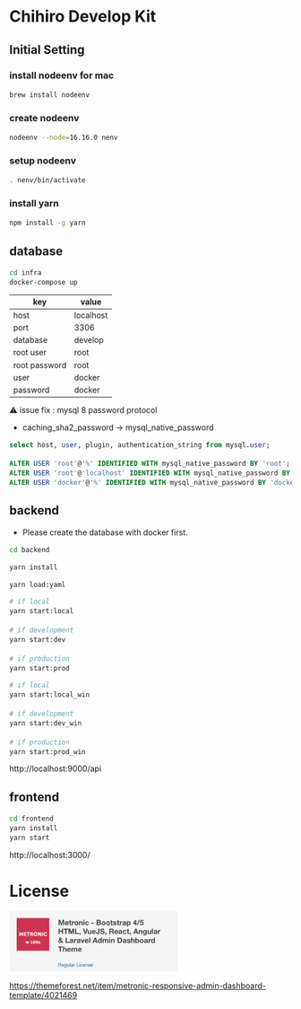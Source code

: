 # Chihiro Develop Kit

## Initial Setting

### install nodeenv for mac

```bash
brew install nodeenv
```

### create nodeenv

```bash
nodeenv --node=16.16.0 nenv
```

### setup nodeenv

```bash
. nenv/bin/activate
```

### install yarn

```bash
npm install -g yarn
```

## database

```bash
cd infra
docker-compose up
```

| key           | value     |
| ------------- | --------- |
| host          | localhost |
| port          | 3306      |
| database      | develop   |
| root user     | root      |
| root password | root      |
| user          | docker    |
| password      | docker    |

:warning: issue fix : mysql 8 password protocol

- caching_sha2_password -> mysql_native_password

```sql
select host, user, plugin, authentication_string from mysql.user;

ALTER USER 'root'@'%' IDENTIFIED WITH mysql_native_password BY 'root';
ALTER USER 'root'@'localhost' IDENTIFIED WITH mysql_native_password BY 'root';
ALTER USER 'docker'@'%' IDENTIFIED WITH mysql_native_password BY 'docker';
```

## backend

- Please create the database with docker first.

```bash
cd backend
```

```bash
yarn install
```

```bash
yarn load:yaml
```

```bash
# if local
yarn start:local

# if development
yarn start:dev

# if production
yarn start:prod
```

```bash
# if local
yarn start:local_win

# if development
yarn start:dev_win

# if production
yarn start:prod_win
```

http://localhost:9000/api

## frontend

```bash
cd frontend
yarn install
yarn start
```

http://localhost:3000/

# License

<img src="docs/image/License.png" width="300"/>

https://themeforest.net/item/metronic-responsive-admin-dashboard-template/4021469
